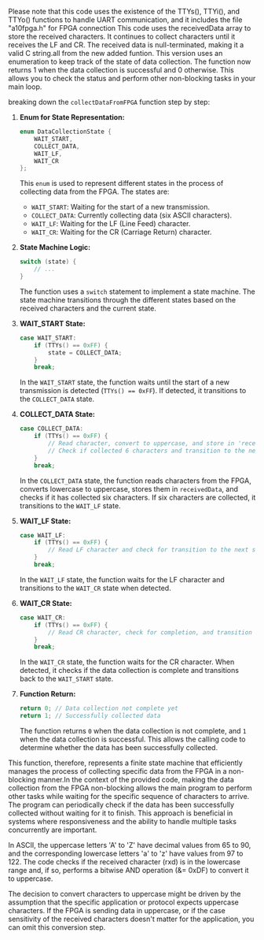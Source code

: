 Please note that this code uses the existence of the TTYs(), TTYi(), and TTYo() functions to handle UART communication, and it includes the file "a10fpga.h" for FPGA connection
This code uses the receivedData array to store the received characters. It continues to collect characters until it receives the LF and CR. The received data is null-terminated, making it a valid C string.all from the new added funtion.
This  version uses an enumeration to keep track of the state of data collection. The function now returns 1 when the data collection is successful and 0 otherwise. This allows you to check the status and perform other non-blocking tasks in your main loop.

 breaking down the `collectDataFromFPGA` function step by step:

1. **Enum for State Representation:**
   ```c
   enum DataCollectionState {
       WAIT_START,
       COLLECT_DATA,
       WAIT_LF,
       WAIT_CR
   };
   ```
   This `enum` is used to represent different states in the process of collecting data from the FPGA. The states are:
   - `WAIT_START`: Waiting for the start of a new transmission.
   - `COLLECT_DATA`: Currently collecting data (six ASCII characters).
   - `WAIT_LF`: Waiting for the LF (Line Feed) character.
   - `WAIT_CR`: Waiting for the CR (Carriage Return) character.

2. **State Machine Logic:**
   ```c
   switch (state) {
       // ...
   }
   ```
   The function uses a `switch` statement to implement a state machine. The state machine transitions through the different states based on the received characters and the current state.

3. **WAIT_START State:**
   ```c
   case WAIT_START:
       if (TTYs() == 0xFF) {
           state = COLLECT_DATA;
       }
       break;
   ```
   In the `WAIT_START` state, the function waits until the start of a new transmission is detected (`TTYs() == 0xFF`). If detected, it transitions to the `COLLECT_DATA` state.

4. **COLLECT_DATA State:**
   ```c
   case COLLECT_DATA:
       if (TTYs() == 0xFF) {
           // Read character, convert to uppercase, and store in 'receivedData'
           // Check if collected 6 characters and transition to the next state
       }
       break;
   ```
   In the `COLLECT_DATA` state, the function reads characters from the FPGA, converts lowercase to uppercase, stores them in `receivedData`, and checks if it has collected six characters. If six characters are collected, it transitions to the `WAIT_LF` state.

5. **WAIT_LF State:**
   ```c
   case WAIT_LF:
       if (TTYs() == 0xFF) {
           // Read LF character and check for transition to the next state
       }
       break;
   ```
   In the `WAIT_LF` state, the function waits for the LF character and transitions to the `WAIT_CR` state when detected.

6. **WAIT_CR State:**
   ```c
   case WAIT_CR:
       if (TTYs() == 0xFF) {
           // Read CR character, check for completion, and transition to the WAIT_START state
       }
       break;
   ```
   In the `WAIT_CR` state, the function waits for the CR character. When detected, it checks if the data collection is complete and transitions back to the `WAIT_START` state.

7. **Function Return:**
   ```c
   return 0; // Data collection not complete yet
   return 1; // Successfully collected data
   ```
   The function returns `0` when the data collection is not complete, and `1` when the data collection is successful. This allows the calling code to determine whether the data has been successfully collected.

This function, therefore, represents a finite state machine that efficiently manages the process of collecting specific data from the FPGA in a non-blocking manner.In the context of the provided code, making the data collection from the FPGA non-blocking allows the main program to perform other tasks while waiting for the specific sequence of characters to arrive. The program can periodically check if the data has been successfully collected without waiting for it to finish. This approach is beneficial in systems where responsiveness and the ability to handle multiple tasks concurrently are important.

In ASCII, the uppercase letters 'A' to 'Z' have decimal values from 65 to 90, and the corresponding lowercase letters 'a' to 'z' have values from 97 to 122. The code checks if the received character (rxd) is in the lowercase range and, if so, performs a bitwise AND operation (&= 0xDF) to convert it to uppercase.

The decision to convert characters to uppercase might be driven by the assumption that the specific application or protocol expects uppercase characters. If the FPGA is sending data in uppercase, or if the case sensitivity of the received characters doesn't matter for the application, you can omit this conversion step.
